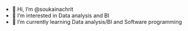 - 👋 Hi, I’m @soukainachrit
- 👀 I’m interested in Data analysis and BI
- 🌱 I’m currently learning Data analysis/BI and Software programming

